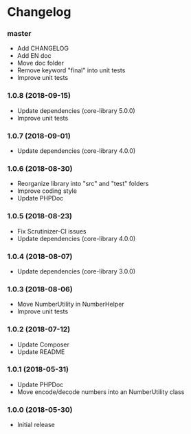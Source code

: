 Changelog
=========

### master

- Add CHANGELOG
- Add EN doc
- Move doc folder
- Remove keyword "final" into unit tests
- Improve unit tests

### 1.0.8 (2018-09-15)

- Update dependencies (core-library 5.0.0)
- Improve unit tests

### 1.0.7 (2018-09-01)

- Update dependencies (core-library 4.0.0)

### 1.0.6 (2018-08-30)

- Reorganize library into "src" and "test" folders
- Improve coding style
- Update PHPDoc

### 1.0.5 (2018-08-23)

- Fix Scrutinizer-CI issues
- Update dependencies (core-library 4.0.0)

### 1.0.4 (2018-08-07)

- Update dependencies (core-library 3.0.0)

### 1.0.3 (2018-08-06)

- Move NumberUtility in NumberHelper
- Improve unit tests

### 1.0.2 (2018-07-12)

- Update Composer
- Update README

### 1.0.1 (2018-05-31)

- Update PHPDoc
- Move encode/decode numbers into an NumberUtility class

### 1.0.0 (2018-05-30)

- Initial release
